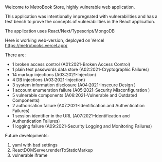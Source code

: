 Welcome to MetroBook Store, highly vulnerable web application.

This application was intentionally impregnated with vulnerabilities and has a test bench to prove the concepts of
vulnerabilities in the React application.

The application uses React/Next/Typescript/MongoDB

Here is working web-version, deployed on Vercel https://metrobooks.vercel.app/

There are:

- 1 broken access control (A01:2021-Broken Access Control)
- 1 plain text passwords data store (A02:2021-Cryptographic Failures)
- 14 markup injections (A03:2021-Injection)
- 4 DB injections (A03:2021-Injection)
- 3 system information disclosure (A04:2021-Insecure Design )
- 1 account enumeration failure (A05:2021-Security Misconfiguration )
- 5 vulnerable components (A06:2021-Vulnerable and Outdated Components)
- 2 authorisation failure (A07:2021-Identification and Authentication Failures)
- 1 session identifier in the URL (A07:2021–Identification and Authentication Failures)
- 1 logging failure (A09:2021-Security Logging and Monitoring Failures)

Future developments:

1. yaml with bad settings
2. ReactDOMServer.renderToStaticMarkup
3. vulnerable iframe
